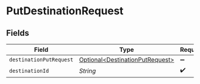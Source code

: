 # PutDestinationRequest


## Fields

| Field                                                                            | Type                                                                             | Required                                                                         | Description                                                                      |
| -------------------------------------------------------------------------------- | -------------------------------------------------------------------------------- | -------------------------------------------------------------------------------- | -------------------------------------------------------------------------------- |
| `destinationPutRequest`                                                          | [Optional\<DestinationPutRequest>](../../models/shared/DestinationPutRequest.md) | :heavy_minus_sign:                                                               | N/A                                                                              |
| `destinationId`                                                                  | *String*                                                                         | :heavy_check_mark:                                                               | N/A                                                                              |